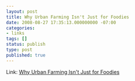 ```yaml
---
layout: post
title: Why Urban Farming Isn't Just for Foodies
date: 2008-08-27 17:35:13.000000000 -07:00
categories:
- links
tags: []
status: publish
type: post
published: true
---
```

Link: <a href="http://www.wired.com/techbiz/people/magazine/16-09/st_thompson">Why Urban Farming Isn't Just for Foodies</a>
